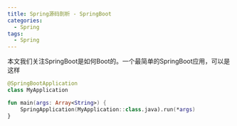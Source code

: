 ```yaml
---
title: Spring源码剖析 - SpringBoot
categories:
  - Spring
tags:
  - Spring
---
```


本文我们关注SpringBoot是如何Boot的。一个最简单的SpringBoot应用，可以是这样

```kotlin
@SpringBootApplication
class MyApplication

fun main(args: Array<String>) {
    SpringApplication(MyApplication::class.java).run(*args)
}
```

